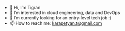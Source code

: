 - 👋 Hi, I’m Tigran
- 👀 I’m interested in cloud engineering, data and DevOps
- 🌱 I’m currently looking for an entry-level tech job :)
- 📫 How to reach me: karapetyan.t@gmail.com

<!---
tigranargit/tigranargit is a ✨ special ✨ repository because its `README.md` (this file) appears on your GitHub profile.
You can click the Preview link to take a look at your changes.
--->
